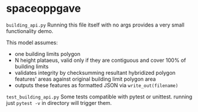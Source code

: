 # spaceoppgave

`building_api.py`
Running this file itself with no args provides a very small functionality demo.
 
This model assumes:
- one building limits polygon
- N height plataeus, valid only if they are contiguous and cover 100% of building limits 
- validates integrity by checksumming resultant hybridized polygon features' areas against original building limit polygon area
- outputs these features as formatted JSON via `write_out(filename)`

`test_building_api.py`
Some tests compatible with pytest or unittest. running just `pytest -v` in directory will trigger them.
